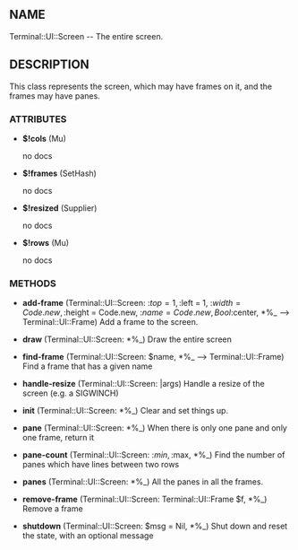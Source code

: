 ## NAME

Terminal::UI::Screen -- The entire screen.

## DESCRIPTION

This class represents the screen, which may have frames on it, and the frames may have panes.

### ATTRIBUTES

* **$!cols** (Mu)

  no docs

* **$!frames** (SetHash)

  no docs

* **$!resized** (Supplier)

  no docs

* **$!rows** (Mu)

  no docs


### METHODS

* **add-frame** (Terminal::UI::Screen: :$top = 1, :$left = 1, :$width = Code.new, :$height = Code.new, :$name = Code.new, Bool :$center, *%_ --> Terminal::UI::Frame)
  Add a frame to the screen.

* **draw** (Terminal::UI::Screen: *%_)
  Draw the entire screen

* **find-frame** (Terminal::UI::Screen: $name, *%_ --> Terminal::UI::Frame)
  Find a frame that has a given name

* **handle-resize** (Terminal::UI::Screen: |args)
  Handle a resize of the screen (e.g. a SIGWINCH)

* **init** (Terminal::UI::Screen: *%_)
  Clear and set things up.

* **pane** (Terminal::UI::Screen: *%_)
  When there is only one pane and only one frame, return it

* **pane-count** (Terminal::UI::Screen: :$min, :$max, *%_)
  Find the number of panes which have lines between two rows

* **panes** (Terminal::UI::Screen: *%_)
  All the panes in all the frames.

* **remove-frame** (Terminal::UI::Screen: Terminal::UI::Frame $f, *%_)
  Remove a frame

* **shutdown** (Terminal::UI::Screen: $msg = Nil, *%_)
  Shut down and reset the state, with an optional message
